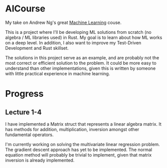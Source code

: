 # AICourse

My take on Andrew Ng's great [Machine Learning](https://www.youtube.com/watch?v=PPLop4L2eGk&list=PLLssT5z_DsK-h9vYZkQkYNWcItqhlRJLN&index=1) couse.

This is a project where I'll be developing ML solutions from scratch (no
algebra / ML libraries used) in Rust.
My goal is to learn about how ML works on a deep level.
In addition, I also want to improve my Test-Driven Development and Rust
skillset.

The solutions in this project serve as an example, and are probably not the
most correct or efficient solution to the problem. It could be more easy to
understand than other implementations, given this is written by someone with
little practical experience in machine learning.

# Progress

## Lecture 1-4

I have implemented a Matrix struct that represents a linear algebra matrix.
It has methods for addition, multiplication, inversion amongst other
fundamental operators.

I'm currently working on solving the multivariate linear regression problem.
The gradient descent approach has yet to be implemented. The normal equation
method will probably be trivial to implement, given that matrix inversion is
already implemented.
